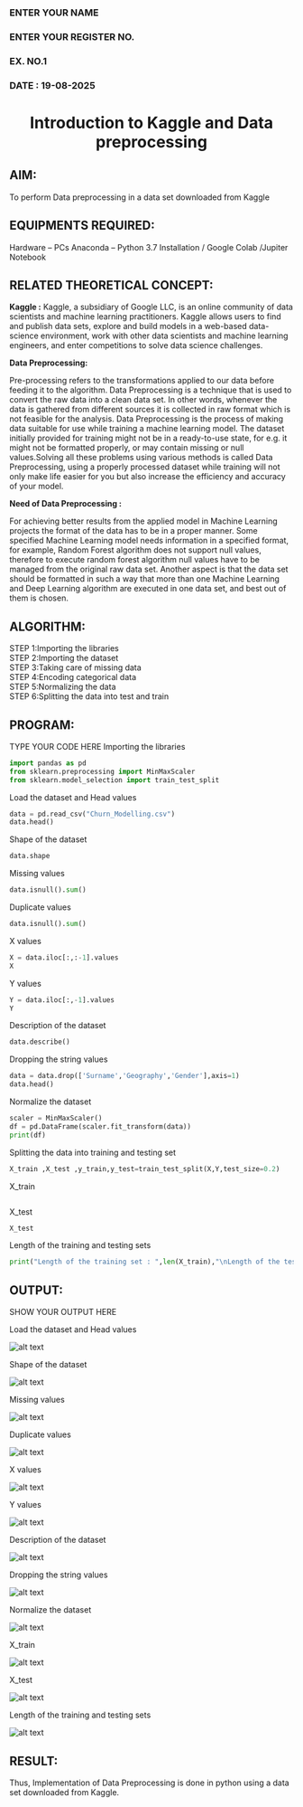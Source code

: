 <H3>ENTER YOUR NAME</H3>
<H3>ENTER YOUR REGISTER NO.</H3>
<H3>EX. NO.1</H3>
<H3>DATE : 19-08-2025</H3>
<H1 ALIGN =CENTER> Introduction to Kaggle and Data preprocessing</H1>

## AIM:

To perform Data preprocessing in a data set downloaded from Kaggle

## EQUIPMENTS REQUIRED:
Hardware – PCs
Anaconda – Python 3.7 Installation / Google Colab /Jupiter Notebook

## RELATED THEORETICAL CONCEPT:

**Kaggle :**
Kaggle, a subsidiary of Google LLC, is an online community of data scientists and machine learning practitioners. Kaggle allows users to find and publish data sets, explore and build models in a web-based data-science environment, work with other data scientists and machine learning engineers, and enter competitions to solve data science challenges.

**Data Preprocessing:**

Pre-processing refers to the transformations applied to our data before feeding it to the algorithm. Data Preprocessing is a technique that is used to convert the raw data into a clean data set. In other words, whenever the data is gathered from different sources it is collected in raw format which is not feasible for the analysis.
Data Preprocessing is the process of making data suitable for use while training a machine learning model. The dataset initially provided for training might not be in a ready-to-use state, for e.g. it might not be formatted properly, or may contain missing or null values.Solving all these problems using various methods is called Data Preprocessing, using a properly processed dataset while training will not only make life easier for you but also increase the efficiency and accuracy of your model.

**Need of Data Preprocessing :**

For achieving better results from the applied model in Machine Learning projects the format of the data has to be in a proper manner. Some specified Machine Learning model needs information in a specified format, for example, Random Forest algorithm does not support null values, therefore to execute random forest algorithm null values have to be managed from the original raw data set.
Another aspect is that the data set should be formatted in such a way that more than one Machine Learning and Deep Learning algorithm are executed in one data set, and best out of them is chosen.


## ALGORITHM:
STEP 1:Importing the libraries<BR>
STEP 2:Importing the dataset<BR>
STEP 3:Taking care of missing data<BR>
STEP 4:Encoding categorical data<BR>
STEP 5:Normalizing the data<BR>
STEP 6:Splitting the data into test and train<BR>

##  PROGRAM:
TYPE YOUR CODE HERE
Importing the libraries
```python
import pandas as pd
from sklearn.preprocessing import MinMaxScaler
from sklearn.model_selection import train_test_split
```

Load the dataset and Head values
```python
data = pd.read_csv("Churn_Modelling.csv")
data.head()
```

Shape of the dataset
```python
data.shape
```

Missing values
```python
data.isnull().sum()
```

Duplicate values
```python
data.isnull().sum()
```

X values
```python
X = data.iloc[:,:-1].values
X
```

Y values
```python
Y = data.iloc[:,-1].values
Y
```
Description of the dataset
```python
data.describe()
```

Dropping the string values
```python
data = data.drop(['Surname','Geography','Gender'],axis=1)
data.head()
```

Normalize the dataset
```python
scaler = MinMaxScaler()
df = pd.DataFrame(scaler.fit_transform(data))
print(df)
```

Splitting the data into training and testing set
```python
X_train ,X_test ,y_train,y_test=train_test_split(X,Y,test_size=0.2)
```

X_train
```python
```

X_test
```python
X_test
```

Length of the training and testing sets
```python
print("Length of the training set : ",len(X_train),"\nLength of the testing set : ",len(X_test))
```
## OUTPUT:
SHOW YOUR OUTPUT HERE

Load the dataset and Head values

![alt text](<Screenshot 2025-08-19 225557.png>)

Shape of the dataset

![alt text](<Screenshot 2025-08-19 225627.png>)

Missing values

![alt text](<Screenshot 2025-08-19 225638.png>)

Duplicate values

![alt text](<Screenshot 2025-08-19 225648.png>)

X values

![alt text](<Screenshot 2025-08-19 225839.png>)

Y values

![alt text](<Screenshot 2025-08-19 225847.png>)

Description of the dataset

![alt text](<Screenshot 2025-08-19 225900.png>)

Dropping the string values

![alt text](<Screenshot 2025-08-19 225913.png>)

Normalize the dataset

![alt text](<Screenshot 2025-08-19 225924.png>)

X_train

![alt text](<Screenshot 2025-08-19 231455.png>)

X_test

![alt text](<Screenshot 2025-08-19 231501.png>)

Length of the training and testing sets

![alt text](<Screenshot 2025-08-19 231508.png>)

## RESULT:
Thus, Implementation of Data Preprocessing is done in python  using a data set downloaded from Kaggle.


